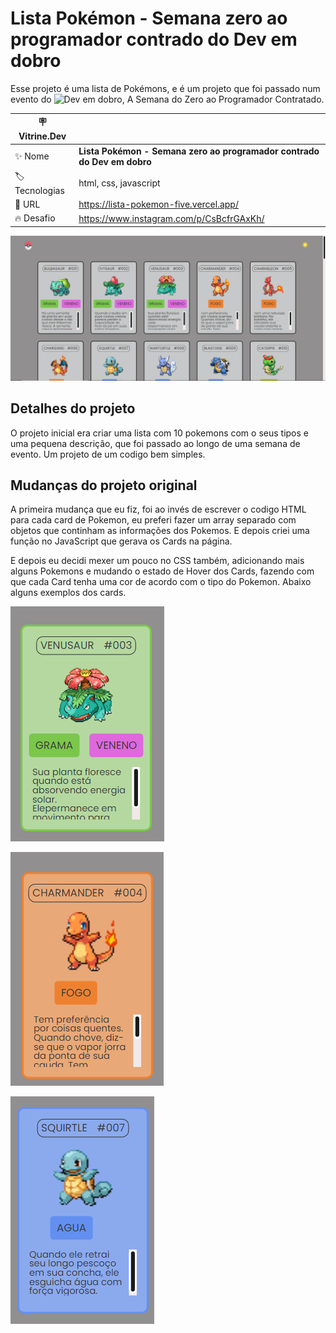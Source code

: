 # Lista Pokémon - Semana zero ao programador contrado do Dev em dobro

Esse projeto é uma lista de Pokémons, e é um projeto que foi passado num evento do ![Dev em dobro](https://www.instagram.com/devemdobro/), A Semana do Zero ao Programador Contratado.

| :placard: Vitrine.Dev |     |
| -------------  | --- |
| :sparkles: Nome        | **Lista Pokémon - Semana zero ao programador contrado do Dev em dobro**
| :label: Tecnologias | html, css, javascript
| :rocket: URL         | https://lista-pokemon-five.vercel.app/
| :fire: Desafio     | https://www.instagram.com/p/CsBcfrGAxKh/

<!-- Inserir imagem com a #vitrinedev ao final do link -->
![](assets/imgs/resultado.png#vitrinedev)

## Detalhes do projeto

O projeto inicial era criar uma lista com 10 pokemons com o seus tipos e uma pequena descrição, que foi 
passado ao longo de uma semana de evento. Um projeto de um codigo bem simples.

## Mudanças do projeto original

A primeira mudança que eu fiz, foi ao invés de escrever o codigo HTML para cada card de Pokemon, eu preferi 
fazer um array separado com objetos que continham as informações dos Pokemos. E depois criei uma função no 
JavaScript que gerava os Cards na página.

E depois eu decidi mexer um pouco no CSS também, adicionando mais alguns Pokemons e mudando o estado de Hover 
dos Cards, fazendo com que cada Card tenha uma cor de acordo com o tipo do Pokemon. Abaixo alguns exemplos dos 
cards.

![Hover dos Pokemons tipo Grama](assets/imgs/hover-grama.png)

![Hover dos Pokemons tipo Fogo](assets/imgs/hover-fogo.png)

![Hover dos Pokemons tipo Água](assets/imgs/hover-agua.png)
